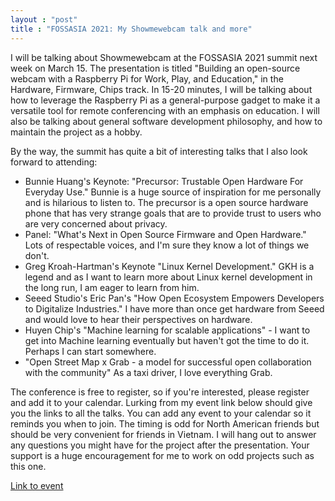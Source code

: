 ```yaml
---
layout : "post"
title : "FOSSASIA 2021: My Showmewebcam talk and more"
---
```


I will be talking about Showmewebcam at the FOSSASIA 2021 summit next week on March 15. The presentation is titled "Building an open-source webcam with a Raspberry Pi for Work, Play, and Education," in the Hardware, Firmware, Chips track. In 15-20 minutes, I will be talking about how to leverage the Raspberry Pi as a general-purpose gadget to make it a versatile tool for remote conferencing with an emphasis on education. I will also be talking about general software development philosophy, and how to maintain the project as a hobby.

By the way, the summit has quite a bit of interesting talks that I also look forward to attending:

- Bunnie Huang's Keynote: "Precursor: Trustable Open Hardware For Everyday Use." Bunnie is a huge source of inspiration for me personally and is hilarious to listen to. The precursor is a open source hardware phone that has very strange goals that are to provide trust to users who are very concerned about privacy. 
- Panel: "What's Next in Open Source Firmware and Open Hardware." Lots of respectable voices, and I'm sure they know a lot of things we don't.
- Greg Kroah-Hartman's Keynote "Linux Kernel Development." GKH is a legend and as I want to learn more about Linux kernel development in the long run, I am eager to learn from him.
- Seeed Studio's Eric Pan's "How Open Ecosystem Empowers Developers to Digitalize Industries." I have more than once get hardware from Seeed and would love to hear their perspectives on hardware. 
- Huyen Chip's "Machine learning for scalable applications" - I want to get into Machine learning eventually but haven't got the time to do it. Perhaps I can start somewhere. 
- "Open Street Map x Grab - a model for successful open collaboration with the community" As a taxi driver, I love everything Grab.

The conference is free to register, so if you're interested, please register and add it to your calendar. Lurking from my event link below should give you the links to all the talks. You can add any event to your calendar so it reminds you when to join. The timing is odd for North American friends but should be very convenient for friends in Vietnam. I will hang out to answer any questions you might have for the project after the presentation. Your support is a huge encouragement for me to work on odd projects such as this one. 

[Link to event](https://eventyay.com/e/fa96ae2c/session/6835)
